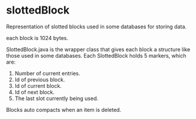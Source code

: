 # slottedBlock
Representation of slotted blocks used in some databases for storing data.

each block is 1024 bytes.

SlottedBlock.java is the wrapper class that gives each block a structure like those used in some databases. Each SlottedBlock holds 5 markers, which are:

1. Number of current entries.
2. Id of previous block.
3. Id of current block.
4. Id of next block.
5. The last slot currently being used.

Blocks auto compacts when an item is deleted.
